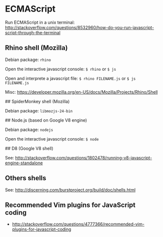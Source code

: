# ECMAScript

Run ECMAScript in a unix terminal: http://stackoverflow.com/questions/8532960/how-do-you-run-javascript-script-through-the-terminal


## Rhino shell (Mozilla)

Debian package: `rhino`

Open the interactive javascript console: `$ rhino` or `$ js`

Open and interprete a javascript file: `$ rhino FILENAME.js` or `$ js FILENAME.js`

Misc: https://developer.mozilla.org/en-US/docs/Mozilla/Projects/Rhino/Shell


## SpiderMonkey shell (Mozilla)

Debian package: `libmozjs-24-bin`


## Node.js (based on Google V8 engine)

Debian package: `nodejs`

Open the interactive javascript console: `$ node`


## D8 (Google V8 shell)

See: http://stackoverflow.com/questions/1802478/running-v8-javascript-engine-standalone


## Others shells

See: http://discerning.com/burstproject.org/build/doc/shells.html


## Recommended Vim plugins for JavaScript coding 

- http://stackoverflow.com/questions/4777366/recommended-vim-plugins-for-javascript-coding
